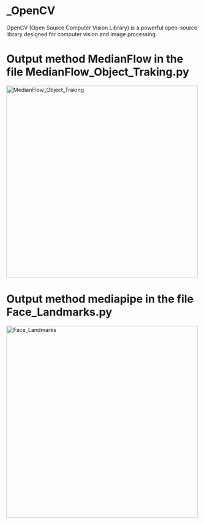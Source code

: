 # _OpenCV
OpenCV (Open Source Computer Vision Library) is a powerful open-source library designed for computer vision and image processing.


# Output method MedianFlow in the file MedianFlow_Object_Traking.py
<img src="https://github.com/fayzi-dev/_OpenCV/blob/main/Traking_output.gif" alt=" MedianFlow_Object_Traking" title=" MedianFlow_Object_Traking" width="500"/>



# Output method mediapipe in the file Face_Landmarks.py
<img src="https://github.com/fayzi-dev/_OpenCV/blob/main/face_output.gif" alt="Face_Landmarks" title="Face_Landmarks" width="500"/>





